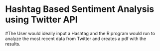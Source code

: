 # Hashtag Based Sentiment Analysis using Twitter API

#The User would ideally input a Hashtag and the R program would run to analyze the most recent data from Twitter and creates a pdf with the results. 